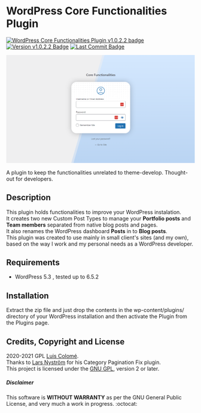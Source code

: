 # WordPress Core Functionalities Plugin

[![WordPress Core Functionalities Plugin v1.0.2.2 badge][changelog-badge]][changelog] [![Version v1.0.2.2 Badge][version-badge]][changelog] [![Last Commit Badge][last-commit-badge]][commits]

![Core Functionalities Image](img/screenshot.png)

A plugin to keep the functionalities unrelated to theme-develop. Thought-out for developers.

## Description

This plugin holds functionalities to improve your WordPress instalation.<br>
It creates two new Custom Post Types to manage your **Portfolio posts** and **Team members** separated from native blog posts and pages.<br>
It also renames the WordPress dashboard **Posts** in to **Blog posts**.<br>
This plugin was created to use mainly in small client's sites (and my own), based on the way I work and my personal needs as a WordPress developer.

## Requirements

-   WordPress 5.3 , tested up to 6.5.2

## Installation

Extract the zip file and just drop the contents in the wp-content/plugins/ directory of your WordPress installation and then activate the Plugin from the Plugins page.

## Credits, Copyright and License

2020-2021 GPL [Luis Colomé](https://luiscolome.com/).<br>
Thanks to [Lars Nyström](https://github.com/larsnystrom/category-pagination-fix/blob/master/category-pagefix.php) for his Category Pagination Fix plugin.<br>
This project is licensed under the [GNU GPL](http://www.gnu.org/licenses/old-licenses/gpl-2.0.html), version 2 or later.<br>

##### Disclaimer

This software is **WITHOUT WARRANTY** as per the GNU General Public License, and very much a work in progress. :octocat:

[changelog]: ./CHANGELOG.md
[commits]: https://github.com/LuisColome/mamiexperimentos/commits/develop
[changelog-badge]: https://img.shields.io/badge/changelog-Core%20Genesis%20Functionality%20Plugin%20v1.0.2.2-orange
[version-badge]: https://img.shields.io/badge/version-v1.0.2.2-blue
[last-commit-badge]: https://img.shields.io/github/last-commit/LuisColome/CoreFunctionalityPlugin?color=green
